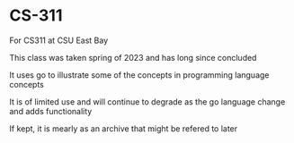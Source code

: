 # CS-311
 For CS311 at CSU East Bay

This class was taken spring of 2023 and has long since concluded

It uses go to illustrate some of the concepts in programming language concepts

It is of limited use and will continue to degrade as the go language change and adds functionality

If kept, it is mearly as an archive that might be refered to later
